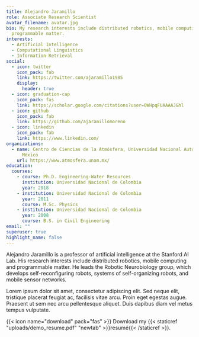 ```yaml
---
title: Alejandro Jaramillo
role: ​Associate Research Scientist
avatar_filename: avatar.jpg
bio: My research interests include distributed robotics, mobile computing and
  programmable matter.
interests:
  - Artificial Intelligence
  - Computational Linguistics
  - Information Retrieval
social:
  - icon: twitter
    icon_pack: fab
    link: https://twitter.com/ajaramillo1985
    display:
      header: true
  - icon: graduation-cap
    icon_pack: fas
    link: https://scholar.google.com/citations?user=OWHpqFUAAAAJ&hl
  - icon: github
    icon_pack: fab
    link: https://github.com/ajaramillomoreno
  - icon: linkedin
    icon_pack: fab
    link: https://www.linkedin.com/
organizations:
  - name: ​Centro de Ciencias de la Atmósfera, Universidad Nacional Autónoma de
      México
    url: https://www.atmosfera.unam.mx/
education:
  courses:
    - course: Ph.D. Engineering-Water Resources
      institution: Universidad Nacional de Colombia
      year: 2018
    - institution: Universidad Nacional de Colombia
      year: 2011
      course: M.Sc. Physics
    - institution: Universidad Nacional de Colombia
      year: 2008
      course: B.S. in Civil Engineering
email: ""
superuser: true
highlight_name: false
---
```

Alejandro Jaramillo is a professor of artificial intelligence at the Stanford AI Lab. His research interests include distributed robotics, mobile computing and programmable matter. He leads the Robotic Neurobiology group, which develops self-reconfiguring robots, systems of self-organizing robots, and mobile sensor networks.

Lorem ipsum dolor sit amet, consectetur adipiscing elit. Sed neque elit, tristique placerat feugiat ac, facilisis vitae arcu. Proin eget egestas augue. Praesent ut sem nec arcu pellentesque aliquet. Duis dapibus diam vel metus tempus vulputate.

{{< icon name="download" pack="fas" >}} Download my {{< staticref "uploads/demo_resume.pdf" "newtab" >}}resumé{{< /staticref >}}.